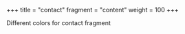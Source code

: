 +++
title = "contact"
fragment = "content"
weight = 100
+++

Different colors for contact fragment


